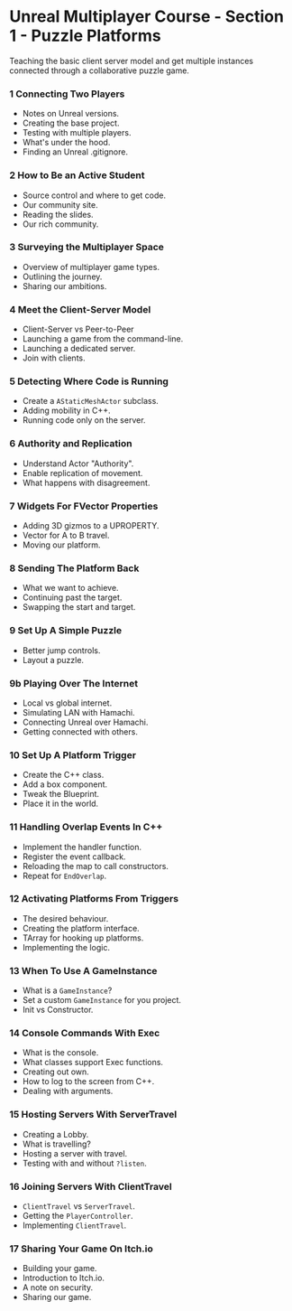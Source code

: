 # Unreal Multiplayer Course - Section 1 - Puzzle Platforms

Teaching the basic client server model and get multiple instances connected through a collaborative puzzle game.

### 1 Connecting Two Players ###

+ Notes on Unreal versions.
+ Creating the base project.
+ Testing with multiple players.
+ What's under the hood.
+ Finding an Unreal .gitignore.

### 2 How to Be an Active Student ###

+ Source control and where to get code.
+ Our community site.
+ Reading the slides.
+ Our rich community.

### 3 Surveying the Multiplayer Space ###

+ Overview of multiplayer game types.
+ Outlining the journey.
+ Sharing our ambitions.

### 4 Meet the Client-Server Model ###

+ Client-Server vs Peer-to-Peer
+ Launching a game from the command-line.
+ Launching a dedicated server.
+ Join with clients.

### 5 Detecting Where Code is Running ###

+ Create a `AStaticMeshActor` subclass.
+ Adding mobility in C++.
+ Running code only on the server.

### 6 Authority and Replication ###

+ Understand Actor "Authority".
+ Enable replication of movement.
+ What happens with disagreement.

### 7 Widgets For FVector Properties ###

+ Adding 3D gizmos to a UPROPERTY.
+ Vector for A to B travel.
+ Moving our platform.

### 8 Sending The Platform Back ###

+ What we want to achieve.
+ Continuing past the target.
+ Swapping the start and target.

### 9 Set Up A Simple Puzzle ###

+ Better jump controls.
+ Layout a puzzle.

### 9b Playing Over The Internet ###

+ Local vs global internet.
+ Simulating LAN with Hamachi.
+ Connecting Unreal over Hamachi.
+ Getting connected with others.

### 10 Set Up A Platform Trigger ###

+ Create the C++ class.
+ Add a box component.
+ Tweak the Blueprint.
+ Place it in the world.

### 11 Handling Overlap Events In C++ ###

+ Implement the handler function.
+ Register the event callback.
+ Reloading the map to call constructors.
+ Repeat for `EndOverlap`.

### 12 Activating Platforms From Triggers ###

+ The desired behaviour.
+ Creating the platform interface.
+ TArray for hooking up platforms.
+ Implementing the logic.

### 13 When To Use A GameInstance ###

+ What is a `GameInstance`?
+ Set a custom `GameInstance` for you project.
+ Init vs Constructor.

### 14 Console Commands With Exec ###

+ What is the console.
+ What classes support Exec functions.
+ Creating out own.
+ How to log to the screen from C++.
+ Dealing with arguments.

### 15 Hosting Servers With ServerTravel ###

+ Creating a Lobby.
+ What is travelling?
+ Hosting a server with travel.
+ Testing with and without `?listen`.

### 16 Joining Servers With ClientTravel ###

+ `ClientTravel` vs `ServerTravel`.
+ Getting the `PlayerController`.
+ Implementing `ClientTravel`.

### 17 Sharing Your Game On Itch.io ###

+ Building your game.
+ Introduction to Itch.io.
+ A note on security.
+ Sharing our game.